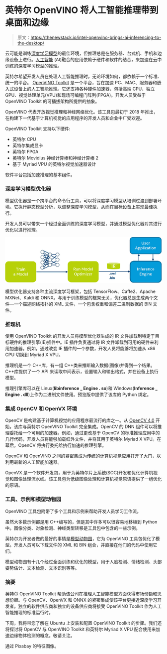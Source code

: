 # 英特尔 OpenVINO 将人工智能推理带到桌面和边缘

> 原文：<https://thenewstack.io/intel-openvino-brings-ai-inferencing-to-the-desktop/>

云可能是训练[深度学习模型](/deep-learning-broadens-the-reach-of-artificial-intelligence/)的最佳环境，但推理总是在服务器、台式机、手机和边缘设备上进行。[人工智能](/category/machine-learning/) (AI)融合的应用依赖于硬件和软件的结合，来加速在云中训练的深度学习模型的推理。

英特尔希望开发人员在处理人工智能推理时，无论环境如何，都依赖于一个标准、统一的平台。 [OpenVINO Toolkit](https://software.intel.com/en-us/openvino-toolkit) 是一个平台，旨在加速 PC、MAC、服务器和嵌入式设备上的人工智能推理。它还支持各种硬件加速器，包括高端 CPU、独立 GPU、视觉处理单元(VPU)和现场可编程门阵列(FPGA)。开发人员受益于 OpenVINO Toolkit 的可插拔架构所提供的抽象。

OpenVINO 代表开放视觉推理和神经网络优化。该工具包最初于 2018 年推出，在构建下一代基于计算机视觉的应用程序的开发人员和企业中广受欢迎。

OpenVINO Toolkit 支持以下硬件:

*   英特尔 CPU
*   英特尔集成显卡
*   英特尔 FPGA
*   英特尔 Movidius 神经计算棒和神经计算棒 2
*   基于 Myriad VPU 的英特尔视觉加速器设计

软件平台包括加速推理的基本组件。

### 深度学习模型优化器

模型优化器是一个跨平台的命令行工具，可以将深度学习模型从培训过渡到部署环境。它执行静态模型分析，以调整深度学习模型，从而在目标设备上实现最佳执行。

开发人员可以带来一个经过全面训练的深度学习模型，并通过模型优化器对其进行优化以进行推理。

[![](img/ff6a9f9ba59ed5c1a8e6a485516f770b.png)](https://thenewstack.io/intel-openvino-brings-ai-inferencing-to-the-desktop/vino-ir/)

模型优化器支持各种主流深度学习框架，包括 TensorFlow、Caffe2、Apache MXNet、Kaldi 和 ONNX。与用于训练模型的框架无关，优化器总是生成两个文件—一个描述网络拓扑的 XML 文件，一个包含权重和偏差二进制数据的 BIN 文件。

### 推理机

使用 OpenVINO Toolkit 的开发人员将模型优化器生成的 IR 文件加载到特定于目标硬件的推理引擎(IE)插件中。IE 插件负责通过将 IR 文件卸载到可用的硬件来利用加速器。例如，通过改变 IE 插件的一个参数，开发人员将能够将加速从 x86 CPU 切换到 Myriad X VPU。

推理机是一个 C++库，有一组 C++类来推断输入数据(图像)并得到一个结果。C++库提供了一个 API 来读取中间表示，设置输入和输出格式，并在设备上执行模型。

推理引擎库可以在 Linux(**libinference _ Engine . so**)和 Windows(**Inference _ Engine . dll**)上作为二进制文件使用。预览版中提供了该库的 Python 绑定。

### 集成 OpenCV 和 OpenVX 环境

OpenCV 是构建基于计算机视觉的应用程序最流行的库之一。从 [OpenCV 4.0](https://opencv.org/opencv-4-0/) 开始，该库与英特尔 OpenVINO Toolkit 完全集成。OpenCV 的 DNN 组件可以将推理委托给一个可用的加速器。例如，通过更改基于 OpenCV 的标准推理应用中的几行代码，开发人员将能够加载红外文件，并将其用于英特尔 Myriad X VPU。在幕后，OpenCV 将执行委托给执行加速的推理引擎。

OpenCV 和 OpenVINO 之间的紧密集成为传统的计算机视觉应用打开了大门，以利用最新的人工智能加速器。

OpenVX 是一个软件开发包，用于为英特尔片上系统(SOC)开发和优化计算机视觉和图像处理流水线。该工具包为低级图像处理和计算机视觉原语提供了一组优化的原语。

### 工具、示例和模型动物园

OpenVINO 工具包附带了多个工具和示例来帮助开发人员学习工作流。

虽然大多数示例都是用 C++编写的，但是其中许多可以很容易地移植到 Python 中。图像分类、对象检测、神经类型转移是工具包中包含的一些示例。

英特尔为开发者做的最好的事情是[模型动物园](https://github.com/opencv/open_model_zoo)，它为 OpenVINO 工具包优化了模型。开发人员可以下载文件的 XML 和 BIN 组合，并直接在他们的代码中使用它们。

模型动物园有十几个经过全面训练和优化的模型，用于人脸检测、情绪检测、头部姿势估计、文本检测、文本识别等等。

### 摘要

英特尔 OpenVINO Toolkit 帮助该公司在推理人工智能模型方面获得市场份额和思想份额。与 OpenCV、OpenVX 和 ONNX 的紧密集成使该平台更接近深度学习开发者。独立的软件供应商和独立的设备供应商将接受 OpenVINO Toolkit 作为人工智能推理的标准运行时。

下周，我将带您了解在 Ubuntu 上安装和配置 OpenVINO Toolkit 的步骤。我们还将探讨将 OpenCV 与 OpenVINO Toolkit 和英特尔 Myriad X VPU 配合使用来加速边缘物体检测的概念。敬请关注。

通过 Pixabay 的特征图像。

<svg xmlns:xlink="http://www.w3.org/1999/xlink" viewBox="0 0 68 31" version="1.1"><title>Group</title> <desc>Created with Sketch.</desc></svg>